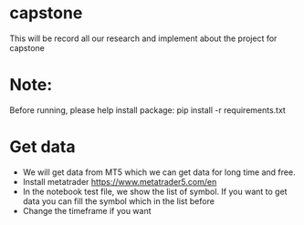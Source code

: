 # capstone
This will be record all our research and implement about the project for capstone

# Note:
Before running, please help install package: pip install -r requirements.txt

# Get data
- We will get data from MT5 which we can get data for long time and free. 
- Install metatrader https://www.metatrader5.com/en
- In the notebook test file, we show the list of symbol. If you want to get data  you can fill the symbol which in the list before
-  Change the timeframe if you want